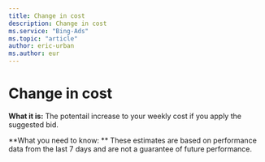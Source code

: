 ```yaml
---
title: Change in cost
description: Change in cost
ms.service: "Bing-Ads"
ms.topic: "article"
author: eric-urban
ms.author: eur
---
```


# Change in cost

**What it is:**    The potentail increase to your weekly cost if you apply the suggested bid.

**What you need to know: **    These estimates are based on performance data from the last 7 days and are not a guarantee of future performance.


